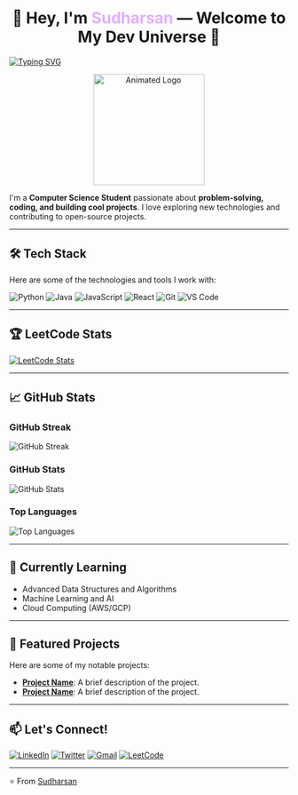 <h1 align="center">🚀 Hey, I'm <span style="color:#E0B0FF">Sudharsan</span> — Welcome to My Dev Universe 🌌</h1>

[![Typing SVG](https://readme-typing-svg.demolab.com?font=Fira+Code&pause=1000&color=00FF00&width=435&lines=Welcome+to+my+GitHub+Profile!;I'm+a+Passionate+Developer;Always+Learning+New+Things)](https://git.io/typing-svg)

<p align="center">
  <img src="https://readme-components.vercel.app/api?component=logo&logo=github&text=Sudharsan&animation=spin&fill=black&textfill=00FF00" alt="Animated Logo" width="200"/>
</p>

I'm a **Computer Science Student** passionate about **problem-solving, coding, and building cool projects**. I love exploring new technologies and contributing to open-source projects.

---

## 🛠️ Tech Stack

Here are some of the technologies and tools I work with:

![Python](https://img.shields.io/badge/Python-3776AB?style=for-the-badge&logo=python&logoColor=white)
![Java](https://img.shields.io/badge/Java-ED8B00?style=for-the-badge&logo=openjdk&logoColor=white)
![JavaScript](https://img.shields.io/badge/JavaScript-F7DF1E?style=for-the-badge&logo=javascript&logoColor=black)
![React](https://img.shields.io/badge/React-20232A?style=for-the-badge&logo=react&logoColor=61DAFB)
![Git](https://img.shields.io/badge/Git-F05032?style=for-the-badge&logo=git&logoColor=white)
![VS Code](https://img.shields.io/badge/VS_Code-007ACC?style=for-the-badge&logo=visual-studio-code&logoColor=white)

---

## 🏆 LeetCode Stats

[![LeetCode Stats](https://leetcard.jacoblin.cool/SUDHARSAN_CSBS?theme=dark&font=Roboto)](https://leetcode.com/u/SUDHARSAN_CSBS/)

---

## 📈 GitHub Stats

### GitHub Streak
![GitHub Streak](https://streak-stats.demolab.com?user=SUDHARSAN-KSRCT&theme=dark&hide_border=true)

### GitHub Stats
![GitHub Stats](https://github-readme-stats.vercel.app/api?username=SUDHARSAN-KSRCT&show_icons=true&theme=radical&hide_border=true)

### Top Languages
![Top Languages](https://github-readme-stats.vercel.app/api/top-langs/?username=SUDHARSAN-KSRCT&layout=compact&theme=radical&hide_border=true)

---

## 🌱 Currently Learning

- Advanced Data Structures and Algorithms
- Machine Learning and AI
- Cloud Computing (AWS/GCP)

---

## 💼 Featured Projects

Here are some of my notable projects:

- **[Project Name](https://github.com/SUDHARSAN-KSRCT/project-repo)**: A brief description of the project.
- **[Project Name](https://github.com/SUDHARSAN-KSRCT/project-repo)**: A brief description of the project.

---

## 📫 Let's Connect!

[![LinkedIn](https://img.shields.io/badge/LinkedIn-0077B5?style=for-the-badge&logo=linkedin&logoColor=white)](https://www.linkedin.com/in/yourprofile/)
[![Twitter](https://img.shields.io/badge/Twitter-1DA1F2?style=for-the-badge&logo=twitter&logoColor=white)](https://twitter.com/YourTwitterHandle)
[![Gmail](https://img.shields.io/badge/Gmail-D14836?style=for-the-badge&logo=gmail&logoColor=white)](mailto:your.email@gmail.com)
[![LeetCode](https://img.shields.io/badge/LeetCode-FFA116?style=for-the-badge&logo=leetcode&logoColor=white)](https://leetcode.com/u/SUDHARSAN_CSBS/)

---

⭐️ From [Sudharsan](https://github.com/SUDHARSAN-KSRCT)
